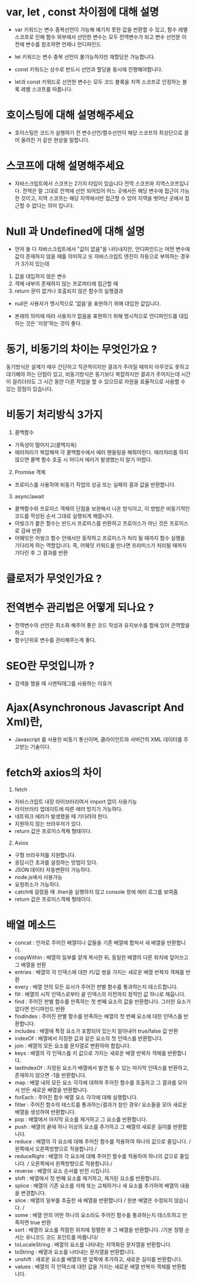 # var, let , const 차이점에 대해 설명

- var 키워드는 변수 중복선언이 가능해 예기치 못한 값을 반환할 수 있고, 함수 레벨 스코프로 인해 함수 외부에서 선언한 변수는 모두 전역변수가 되고 변수 선언문 이전에 변수를 참조하면 언제나 언디파인드

- let 키워드는 변수 중복 선언이 불가능하지만 재할당은 가능합니다.

- const 키워드는 상수로 반드시 선언과 할당을 동시에 진행해야합니다.

- let과 const 키워드로 선언한 변수는 모두 코드 블록을 지역 스코프로 인정하는 블록 레벨 스코프를 따릅니다.

# 호이스팅에 대해 설명해주세요

- 호이스팅은 코드가 실행하기 전 변수선언/함수선언이 해당 스코프의 최상단으로 끌어 올려진 거 같은 현상을 말합니다.

# 스코프에 대해 설명해주세요

- 자바스크립트에서 스코프는 2가지 타입이 있습니다
  전역 스코프와 지역스코프입니다. 전역은 말 그대로 전역에 선언 되어있어 어느 곳에서든 해당 변수에 접근이 가능한 것이고, 지역 스코프는 해당 지역에서만 접근할 수 있어 지역을 벗어난 곳에서 접근할 수 없다는 의미 입니다.

# Null 과 Undefined에 대해 설명

- 먼저 둘 다 자바스크립트에서 "값이 없음"을 나타내지만,
  언디파인드는 어떤 변수에 값이 존재하지 않을 때를 의미하고 또 자바스크립트 엔진이 자동으로 부여하는 경우가 3가지 있는데

1. 값을 대입하지 않은 변수
2. 객체 내부의 존재하지 않는 프로퍼티에 접근할 때
3. return 문이 없거나 호출되지 않은 함수의 실행결과

- null은 사용자가 명시적으로 '없음'을 표현하기 위해 대입한 값입니다.

- 본래의 의미에 따라 사용자가 없음을 표현하기 위해 명시적으로 언디파인드를 대입하는 것은 '지양'하는 것이 좋다.

# 동기, 비동기의 차이는 무엇인가요 ?

동기방식은 설계가 매우 간단하고 직관적이지만 결과가 주어질 때까지 아무것도 못하고 대기해야 하는 단점이 있고,
비동기방식은 동기보다 복잡하지만 결과가 주어지는데 시간이 걸리더라도 그 시간 동안 다른 작업을 할 수 있으므로 자원을 효율적으로 사용할 수 있는 장점이 있습니다.

# 비동기 처리방식 3가지

1. 콜백함수

- 가독성이 떨어지고(콜백지옥)
- 에러처리가 복잡해져 각 콜백함수에서 에러 핸들링을 해줘야한다. 에러처리를 하지 않으면 콜백 함수 호출 시 어디서 에러가 발생했는지 알기 어렵다.

2. Promise 객체

- 프로미스를 사용하여 비동기 작업의 성공 또는 실패의 결과 값을 반환합니다.

3. async/await

- 콜백함수와 프로미스 객체의 단점을 보완해서 나온 방식이고,
  이 방법은 비동기적인 코드를 작성된 순서 그대로 실행되게 해줍니다.
- 어씽크가 붙은 함수는 반드시 프로미스를 반환하고 프로미스가 아닌 것은 프로미스로 감싸 반환
- 어웨잇은 어씽크 함수 안에서만 동작하고 프로미스가 처리 될 때까지 함수 실행을 기다리게 하는 역할입니다.
  즉, 어웨잇 키워드를 만나면 프라미스가 처리될 때까지 기다린 후 그 결과를 반환

# 클로저가 무엇인가요 ?

# 전역변수 관리법은 어떻게 되나요 ?

- 전역변수의 선언은 최소화 해주어 좋은 코드 작성과 유지보수를 함에 있어 큰역할을 하고
- 함수단위로 변수를 관리해주는게 좋다.

# SEO란 무엇입니까 ?

- 검색을 했을 때 시멘틱태그를 사용하는 이유거

# Ajax(Asynchronous Javascript And Xml)란,

- Javascript 를 사용한 비동기 통신이며, 클라이언트와 서버간의 XML 데이터를 주고받는 기술이다.

# fetch와 axios의 차이

1. fetch

- 자바스크립트 내장 라이브러리여서 import 없이 사용가능
- 라이브러리 업데이트에 따른 에러 방지가 가능하다.
- 네트워크 에러가 발생했을 때 기다려야 한다.
- 지원하지 않는 브라우저가 있다.
- return 값은 프로미스객체 형태이다.

2. Axios

- 구형 브라우저를 지원합니다.
- 응답시간 초과를 설정하는 방법이 있다.
- JSON 데이터 자동변환이 가능하다.
- node.js에서 사용가능
- 요청취소가 가능하다.
- catch에 걸렸을 때 .then을 실행하지 않고 console 창에 에러 로그를 보여줌
- return 값은 프로미스객체 형태이다.

# 배열 메소드

- concat : 인자로 주어진 배열이나 값들을 기존 배열에 합쳐서 새 배열을 반환합니다.
- copyWithin : 배열의 일부를 얕게 복사한 뒤, 동일한 배열의 다른 위치에 덮어쓰고 그 배열을 반환
- entries : 배열의 각 인덱스에 대한 키/값 쌍을 가지는 새로운 배열 반복자 객체를 반환
- every : 배열 안의 모든 요서가 주어진 판별 함수를 통과하는지 테스트합니다.
- fill : 배열의 시작 인덱스로부터 끝 인덱스의 이전까지 정적인 값 하나로 채웁니다.
- find : 주어진 판별 함수를 만족하는 첫 번째 요소의 값을 반환합니다. 그러한 요소가 없다면 언디파인드 반환
- findIndex : 주어진 판별 함수를 만족하는 배열의 첫 번째 요소에 대한 인덱스를 반환합니다.
- includes : 배열에 특정 요소가 포함되어 있는지 알아내어 true/false 값 반환
- indexOf : 배열에서 지정한 값과 같은 요소의 첫 인덱스를 반환합니다.
- join : 배열의 모든 요소를 문자열로 변환하여 합칩니다.
- keys : 배열의 각 인덱스를 키 값으로 가지는 새로운 배열 반복자 객체를 반환합니다.
- lastIndexOf : 지정된 요소가 배열에서 발견 될 수 있는 마지막 인덱스를 반환하고, 존재하지 않으면 -1을 반환합니다.
- map : 배열 내의 모든 요소 각각에 대하여 주어진 함수를 호출하고 그 결과를 모아서 만든 새로운 배열을 반환합니다.
- forEach : 주어진 함수 배열 요소 각각에 대해 실행합니다.
- filter : 주어진 함수의 테스트를 통과하는/결과가 참인 경우/ 요소들을 모아 새로운 배열을 생성하여 반환합니다.
- pop : 배열에서 마지막 요소를 제거하고 그 요소를 반환합니다.
- push : 배열의 끝에 하나 이상의 요소를 추가하고 그 배열의 새로운 길이를 반환합니다.
- reduce : 배열의 각 요소에 대해 주어진 함수를 적용하여 하나의 값으로 줄입니다.
  / 왼쪽에서 오른쪽방향으로 적용합니다./
- reduceRight : 배열의 각 요소에 대해 주어진 함수를 적용하여 하나의 값으로 줄입니다.
  / 오른쪽에서 왼쪽방향으로 적용합니다./
- reverse : 배열의 요소 순서를 반전 시킵니다.
- shift : 배열에서 첫 번째 요소를 제거하고, 제거된 요소를 반환합니다.
- splice : 배열의 기존 요소를 삭제 또는 교체하거나 새 요소를 추가하여 배열의 내용을 변경합니다.
- slice : 배열의 일부를 추출한 새 배열을 반환합니다 / 원본 배열은 수정되지 않습니다. /
- some : 배열 안의 어떤 하나의 요소라도 주어진 함수를 통과하는지 테스트하고 만족하면 true 반환
- sort : 배열의 요소를 적절한 위치에 정렬한 후 그 배열을 반환합니다.
  /기본 정렬 순서는 유니코드 코드 포인트를 따릅니다/
- toLocaleString : 배열의 요소를 나타내는 지역화된 문자열을 반환합니다.
- toString : 배열과 요소를 나타내는 문자열을 반환합니다.
- unshift : 새로운 요소를 배열의 맨 앞쪽에 추가하고, 새로운 길이를 반환합니다.
- values : 배열의 각 인덱스에 대한 값을 가지는 새로운 배열 반복자 객체를 반환합니다.
